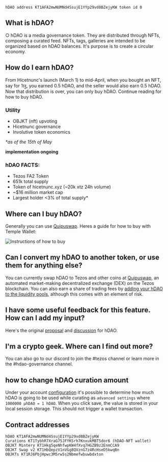 `hDAO address KT1AFA2mwNUMNd4SsujE1YYp29vd8BZejyKW token id 0`

## What is hDAO?

○ hDAO is a media governance token. They are distributed through NFTs, composing a curated feed. NFTs, tags, galleries are intended to be organized based on hDAO balances. It's purpose is to create a circular economy.

## How do I earn hDAO?
From Hicetnunc's launch (March 1) to mid-April, when you bought an NFT, say for 1ꜩ, you earned 0.5 hDAO, and the seller would also earn 0.5 hDAO. Now that distribution is over, you can only buy hDAO. Continue reading for how to buy hDAO.

### Utility
* OBJKT (nft) upvoting
* Hicetnunc governance
* Involutive token economics

_*as of the 15th of May_

**implementation ongoing**

### hDAO FACTS:
* Tezos FA2 Token
* 651k total supply
* Token of hicetnunc.xyz (~20k xtz 24h volume)
* ~$16 million market cap
* Largest holder <3% of total supply*

## Where can I buy hDAO?
Generally you can use [Quipuswap](https://quipuswap.com/swap). Heres a guide for how to buy with Temple Wallet:

![Instructions of how to buy](https://i.ibb.co/RHHPKYs/image0.jpg)

## Can I convert my hDAO to another token, or use them for anything else?
You can currently swap hDAO to Tezos and other coins at [Quipuswap](https://quipuswap.com/swap), an automated market-making decentralized exchange (DEX) on the Tezos blockchain. You can also earn a share of trading fees by [adding your hDAO to the liquidity pools](https://xtz.news/defi-news/quipuswap/decentralized-exchange-quipuswap-is-live-on-tezos/), although this comes with an element of risk.

## I have some useful feedback for this feature. How can I add my input?
Here's the original [proposal](https://hicetnunc2000.medium.com/hicetnunc-microfunding-protocol-e270a63eb73c) and [discussion](https://community.hicetnunc.xyz/t/hdao-curation-discovery/20) for hDAO. 

## I'm a crypto geek. Where can I find out more?
You can also go to our discord to join the #tezos channel or learn more in the #hdao-governance channel.

## how to change hDAO curation amount
Under your account [configuration](https://hicetnunc.xyz/config) it's possible to determine how much hDAO is going to be used while curating as `advanced settings` where `1000000 μhDAO = 1 hDAO`. When you click save, the value is stored in your local session storage. This should not trigger a wallet transaction.

## Contract addresses

```OBJKT KT1RJ6PbjHpwc3M5rw5s2Nbmefwbuwbdxton
hDAO KT1AFA2mwNUMNd4SsujE1YYp29vd8BZejyKW
Curations KT1TybhR7XraG75JFYKSrh7KnxukMBT5dor6 (hDAO-NFT wallet)
OBJKT Mintery KT1Hkg5qeNhfwpKW4fXvq7HGZB9z2EnmCCA9
OBJKT Swap v2 KT1HbQepzV1nVGg8QVznG7z4RcHseD5kwqBn
OBJKTs KT1RJ6PbjHpwc3M5rw5s2Nbmefwbuwbdxton
```
